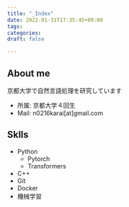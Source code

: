 ```yaml
---
title: "_Index"
date: 2022-01-31T17:35:45+09:00
tags:
categories:
draft: false

---
```


## About me

京都大学で自然言語処理を研究しています

- 所属: 京都大学４回生
- Mail: n0216karai[at]gmail.com

## Sklls
- Python
  - Pytorch
  - Transformers
- C++
- Git
- Docker
- 機械学習


